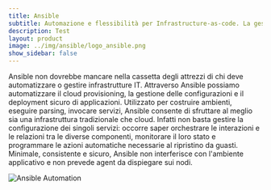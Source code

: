 ```yaml
---
title: Ansible
subtitle: Automazione e flessibilità per Infrastructure-as-code. La gestione dei tuoi asset IT, human-readable & machine readable.
description: Test
layout: product
image: ../img/ansible/logo_ansible.png
show_sidebar: false
---
```

Ansible non dovrebbe mancare nella cassetta degli attrezzi di chi deve automatizzare o gestire infrastrutture IT. Attraverso Ansible possiamo automatizzare il cloud provisioning, la gestione delle configurazioni e il deployment sicuro di applicazioni. Utilizzato per costruire ambienti, eseguire parsing, invocare servizi, Ansible consente di sfruttare al meglio sia una infrastruttura tradizionale che cloud. Infatti non basta gestire la configurazione dei singoli servizi: occorre saper orchestrare le interazioni e le relazioni tra le diverse componenti, monitorare il loro stato e programmare le azioni automatiche necessarie al ripristino da guasti. Minimale, consistente e sicuro, Ansible non interferisce con l'ambiente applicativo e non prevede agent da dispiegare sui nodi.

![Ansible Automation](../img/ansible/ansible_automation.jpg)
